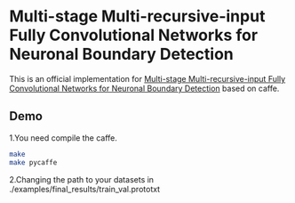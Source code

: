 # Multi-stage Multi-recursive-input Fully Convolutional Networks for Neuronal Boundary Detection
This is an official implementation for [Multi-stage Multi-recursive-input Fully Convolutional Networks for Neuronal Boundary Detection](http://xueshu.baidu.com/s?wd=paperuri%3A%28c23476cd2c605dfdb62cc4c1bbb1094a%29&filter=sc_long_sign&tn=SE_xueshusource_2kduw22v&sc_vurl=http%3A%2F%2Farxiv.org%2Fabs%2F1703.08493&ie=utf-8&sc_us=4634636395865895406) based on caffe.

## Demo
  1.You need compile the caffe.
   ```Bash
   make
   make pycaffe
   ```  
  2.Changing the path to your datasets in ./examples/final_results/train_val.prototxt

